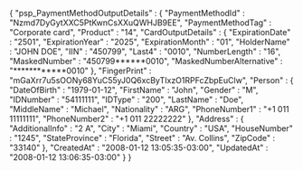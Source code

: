 {
    "psp_PaymentMethodOutputDetails" : {
        "PaymentMethodId" : "Nzmd7DyGytXXC5PtKwnCsXXuQWHJB9EE",
        "PaymentMethodTag" : "Corporate card",
        "Product" : "14",
        "CardOutputDetails" : {
            "ExpirationDate" : "2501",
            "ExpirationYear" : "2025",
            "ExpirationMonth" : "01",
            "HolderName" : "JOHN DOE",
            "IIN" : "450799",
            "Last4" : "0010",
            "NumberLength" : "16",
            "MaskedNumber" : "450799******0010",
            "MaskedNumberAlternative" : "************0010"
        },
        "FingerPrint" : "mGaXrr7u5sOONy68YuC55yJ0Q6xcByTIxzO1RPFcZbpEuClw",
        "Person" : {
            "DateOfBirth" : "1979-01-12",
            "FirstName" : "John",
            "Gender" : "M",
            "IDNumber" : "54111111",
            "IDType" : "200",
            "LastName" : "Doe",
            "MiddleName" : "Michael",
            "Nationality" : "ARG",
            "PhoneNumber1" : "+1 011 11111111",
            "PhoneNumber2" : "+1 011 22222222"
        },
        "Address" : {
            "AdditionalInfo" : "2 A",
            "City" : "Miami",
            "Country" : "USA",
            "HouseNumber" : "1245",
            "StateProvince" : "Florida",
            "Street" : "Av. Collins",
            "ZipCode" : "33140"
        },
        "CreatedAt" : "2008-01-12 13:05:35-03:00",
        "UpdatedAt" : "2008-01-12 13:06:35-03:00"
    }
}